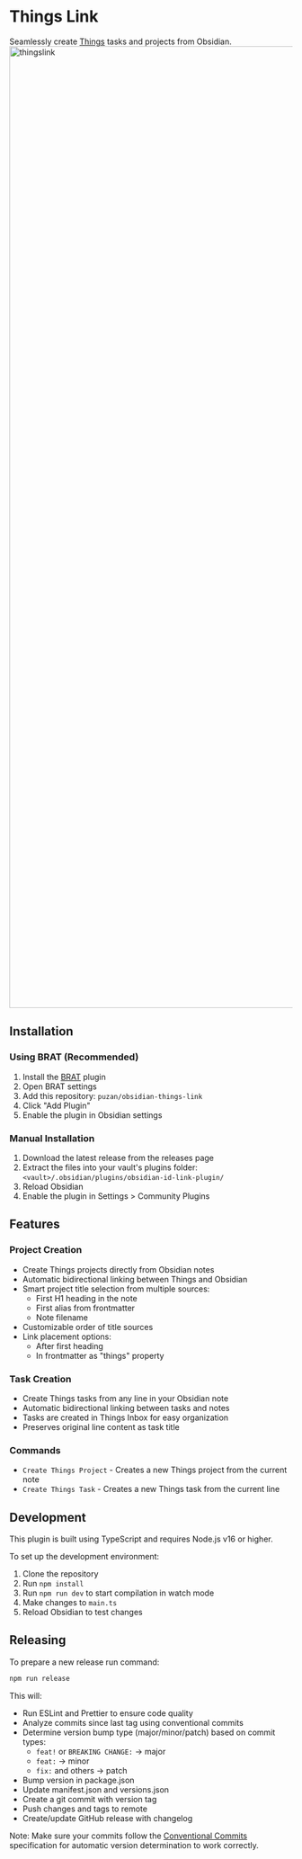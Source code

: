 # Things Link

Seamlessly create [Things](https://culturedcode.com/things/) tasks and projects from Obsidian.
<img width="1711" alt="thingslink" src="https://user-images.githubusercontent.com/59900904/156386765-3a5923e2-0f05-4268-952d-f971c43f3aee.png">

## Installation

### Using BRAT (Recommended)

1. Install the [BRAT](https://github.com/TfTHacker/obsidian42-brat) plugin
2. Open BRAT settings
3. Add this repository: `puzan/obsidian-things-link`
4. Click "Add Plugin"
5. Enable the plugin in Obsidian settings

### Manual Installation

1. Download the latest release from the releases page
2. Extract the files into your vault's plugins folder: `<vault>/.obsidian/plugins/obsidian-id-link-plugin/`
3. Reload Obsidian
4. Enable the plugin in Settings > Community Plugins

## Features

### Project Creation

- Create Things projects directly from Obsidian notes
- Automatic bidirectional linking between Things and Obsidian
- Smart project title selection from multiple sources:
  - First H1 heading in the note
  - First alias from frontmatter
  - Note filename
- Customizable order of title sources
- Link placement options:
  - After first heading
  - In frontmatter as "things" property

### Task Creation

- Create Things tasks from any line in your Obsidian note
- Automatic bidirectional linking between tasks and notes
- Tasks are created in Things Inbox for easy organization
- Preserves original line content as task title

### Commands

- `Create Things Project` - Creates a new Things project from the current note
- `Create Things Task` - Creates a new Things task from the current line

## Development

This plugin is built using TypeScript and requires Node.js v16 or higher.

To set up the development environment:

1. Clone the repository
2. Run `npm install`
3. Run `npm run dev` to start compilation in watch mode
4. Make changes to `main.ts`
5. Reload Obsidian to test changes

## Releasing

To prepare a new release run command:

```bash
npm run release
```

This will:

- Run ESLint and Prettier to ensure code quality
- Analyze commits since last tag using conventional commits
- Determine version bump type (major/minor/patch) based on commit types:
   - `feat!` or `BREAKING CHANGE:` → major
   - `feat:` → minor
   - `fix:` and others → patch
- Bump version in package.json
- Update manifest.json and versions.json
- Create a git commit with version tag
- Push changes and tags to remote
- Create/update GitHub release with changelog

Note: Make sure your commits follow the [Conventional Commits](https://www.conventionalcommits.org/) specification for automatic version determination to work correctly.
